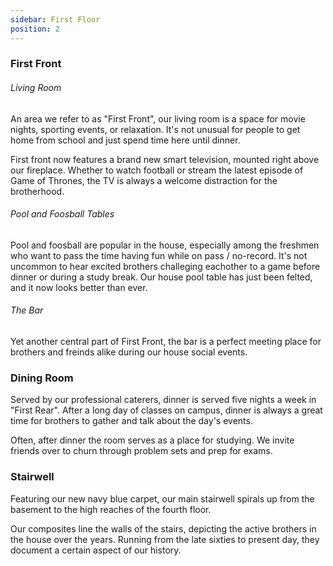 ```yaml
---
sidebar: First Floor
position: 2
---
```

### First Front

###### Living Room

An area we refer to as "First Front", our living room is a space for movie nights, sporting events, or relaxation. It's not unusual for people to get home from school and just spend time here until dinner.

First front now features a brand new smart television, mounted right above our fireplace. Whether to watch football or stream the latest episode of Game of Thrones, the TV is always a welcome distraction for the brotherhood.

###### Pool and Foosball Tables

Pool and foosball are popular in the house, especially among the freshmen who want to pass the time having fun while on pass / no-record. It's not uncommon to hear excited brothers challeging eachother to a game before dinner or during a study break. Our house pool table has just been felted, and it now looks better than ever.

###### The Bar

Yet another central part of First Front, the bar is a perfect meeting place for brothers and freinds alike during our house social events. 

### Dining Room

Served by our professional caterers, dinner is served five nights a week in "First Rear". After a long day of classes on campus, dinner is always a great time for brothers to gather and talk about the day's events.

Often, after dinner the room serves as a place for studying. We invite friends over to churn through problem sets and prep for exams.

### Stairwell

Featuring our new navy blue carpet, our main stairwell spirals up from the basement to the high reaches of the fourth floor.

Our composites line the walls of the stairs, depicting the active brothers in the house over the years. Running from the late sixties to present day, they document a certain aspect of our history.
